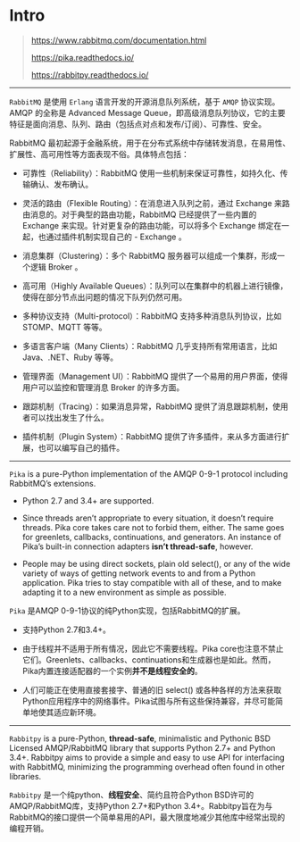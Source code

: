 # Intro

> https://www.rabbitmq.com/documentation.html
>
> https://pika.readthedocs.io/
>
> https://rabbitpy.readthedocs.io/

-----

`RabbitMQ` 是使用 `Erlang` 语言开发的开源消息队列系统，基于 `AMQP` 协议实现。AMQP 的全称是 Advanced Message Queue，即高级消息队列协议，它的主要特征是面向消息、队列、路由（包括点对点和发布/订阅）、可靠性、安全。

RabbitMQ 最初起源于金融系统，用于在分布式系统中存储转发消息，在易用性、扩展性、高可用性等方面表现不俗。具体特点包括：

- 可靠性（Reliability）：RabbitMQ 使用一些机制来保证可靠性，如持久化、传输确认、发布确认。

- 灵活的路由（Flexible Routing）：在消息进入队列之前，通过 Exchange 来路由消息的。对于典型的路由功能，RabbitMQ 已经提供了一些内置的 Exchange 来实现。针对更复杂的路由功能，可以将多个 Exchange 绑定在一起，也通过插件机制实现自己的 - Exchange 。

- 消息集群（Clustering）：多个 RabbitMQ 服务器可以组成一个集群，形成一个逻辑 Broker 。

- 高可用（Highly Available Queues）：队列可以在集群中的机器上进行镜像，使得在部分节点出问题的情况下队列仍然可用。

- 多种协议支持（Multi-protocol）：RabbitMQ 支持多种消息队列协议，比如 STOMP、MQTT 等等。

- 多语言客户端（Many Clients）：RabbitMQ 几乎支持所有常用语言，比如 Java、.NET、Ruby 等等。

- 管理界面（Management UI）：RabbitMQ 提供了一个易用的用户界面，使得用户可以监控和管理消息 Broker 的许多方面。

- 跟踪机制（Tracing）：如果消息异常，RabbitMQ 提供了消息跟踪机制，使用者可以找出发生了什么。

- 插件机制（Plugin System）：RabbitMQ 提供了许多插件，来从多方面进行扩展，也可以编写自己的插件。

-----

`Pika` is a pure-Python implementation of the AMQP 0-9-1 protocol including RabbitMQ’s extensions.

- Python 2.7 and 3.4+ are supported.

- Since threads aren’t appropriate to every situation, it doesn’t require threads. Pika core takes care not to forbid them, either. The same goes for greenlets, callbacks, continuations, and generators. An instance of Pika’s built-in connection adapters **isn’t thread-safe**, however.

- People may be using direct sockets, plain old select(), or any of the wide variety of ways of getting network events to and from a Python application. Pika tries to stay compatible with all of these, and to make adapting it to a new environment as simple as possible.

`Pika` 是AMQP 0-9-1协议的纯Python实现，包括RabbitMQ的扩展。

- 支持Python 2.7和3.4+。

- 由于线程并不适用于所有情况，因此它不需要线程。Pika core也注意不禁止它们。Greenlets、callbacks、continuations和生成器也是如此。然而，Pika内置连接适配器的一个实例**并不是线程安全的**。

- 人们可能正在使用直接套接字、普通的旧 select() 或各种各样的方法来获取Python应用程序中的网络事件。Pika试图与所有这些保持兼容，并尽可能简单地使其适应新环境。

-----

`Rabbitpy` is a pure-Python, **thread-safe**, minimalistic and Pythonic BSD Licensed AMQP/RabbitMQ library that supports Python 2.7+ and Python 3.4+. Rabbitpy aims to provide a simple and easy to use API for interfacing with RabbitMQ, minimizing the programming overhead often found in other libraries.

`Rabbitpy` 是一个纯python、**线程安全**、简约且符合Python BSD许可的AMQP/RabbitMQ库，支持Python 2.7+和Python 3.4+。Rabbitpy旨在为与RabbitMQ的接口提供一个简单易用的API，最大限度地减少其他库中经常出现的编程开销。